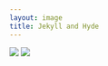 ```yaml
---
layout: image
title: Jekyll and Hyde
---
```

![](/img/IMG_9142_thumb.jpg)
![](/img/IMG_9143_thumb.jpg)
